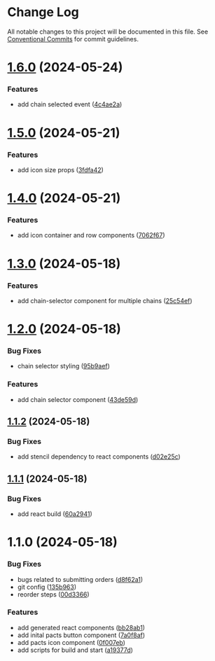 # Change Log

All notable changes to this project will be documented in this file.
See [Conventional Commits](https://conventionalcommits.org) for commit guidelines.

# [1.6.0](https://github.com/PactsTech/pacts-components/compare/v1.5.0...v1.6.0) (2024-05-24)


### Features

* add chain selected event ([4c4ae2a](https://github.com/PactsTech/pacts-components/commit/4c4ae2a07c837d1429ef1415df1a416f9ad5e5a0))





# [1.5.0](https://github.com/PactsTech/pacts-components/compare/v1.4.0...v1.5.0) (2024-05-21)


### Features

* add icon size props ([3fdfa42](https://github.com/PactsTech/pacts-components/commit/3fdfa42cec46e5920e568474d653969a94ac0dd4))





# [1.4.0](https://github.com/PactsTech/pacts-components/compare/v1.3.0...v1.4.0) (2024-05-21)


### Features

* add icon container and row components ([7062f67](https://github.com/PactsTech/pacts-components/commit/7062f6715471493f66ebbcedd187a8e46ddd1035))





# [1.3.0](https://github.com/PactsTech/pacts-components/compare/v1.2.0...v1.3.0) (2024-05-18)


### Features

* add chain-selector component for multiple chains ([25c54ef](https://github.com/PactsTech/pacts-components/commit/25c54efb83ed17e7ab90cdc0278e38c940c89ed6))





# [1.2.0](https://github.com/PactsTech/pacts-components/compare/v1.1.2...v1.2.0) (2024-05-18)


### Bug Fixes

* chain selector styling ([95b9aef](https://github.com/PactsTech/pacts-components/commit/95b9aef5df700cc9db8c207cdd6c0b27f694b3e0))


### Features

* add chain selector component ([43de59d](https://github.com/PactsTech/pacts-components/commit/43de59d0c166733ce642537b88ad10835a970c1c))





## [1.1.2](https://github.com/PactsTech/pacts-components/compare/v1.1.1...v1.1.2) (2024-05-18)


### Bug Fixes

* add stencil dependency to react components ([d02e25c](https://github.com/PactsTech/pacts-components/commit/d02e25c5d8355902db102d2b62a400baae0d8415))





## [1.1.1](https://github.com/PactsTech/pacts-components/compare/v1.1.0...v1.1.1) (2024-05-18)


### Bug Fixes

* add react build ([60a2941](https://github.com/PactsTech/pacts-components/commit/60a294130893ebae5d1373ce7761ff6f78b057d9))





# 1.1.0 (2024-05-18)


### Bug Fixes

* bugs related to submitting orders ([d8f62a1](https://github.com/PactsTech/pacts-components/commit/d8f62a1d621f774e5972ccf4ef59f79dd65d0338))
* git config ([135b963](https://github.com/PactsTech/pacts-components/commit/135b963d2bb5b3c8ef6f2158ddd03dd8edeba06b))
* reorder steps ([00d3366](https://github.com/PactsTech/pacts-components/commit/00d3366c09783bb2613b2ae69d6ebe291e4c5587))


### Features

* add generated react components ([bb28ab1](https://github.com/PactsTech/pacts-components/commit/bb28ab19b0b1b54e778da7367e0cf6b6b9425bfa))
* add inital pacts button component ([7a0f8af](https://github.com/PactsTech/pacts-components/commit/7a0f8af0e58d65d05ab766e27a7c433033c053ed))
* add pacts icon component ([0f007eb](https://github.com/PactsTech/pacts-components/commit/0f007eb4a3a4ee30330d8ac90e2abe6bf014f5e5))
* add scripts for build and start ([a19377d](https://github.com/PactsTech/pacts-components/commit/a19377d3a8d35b82d0fb0753ca5ab4927a514832))
